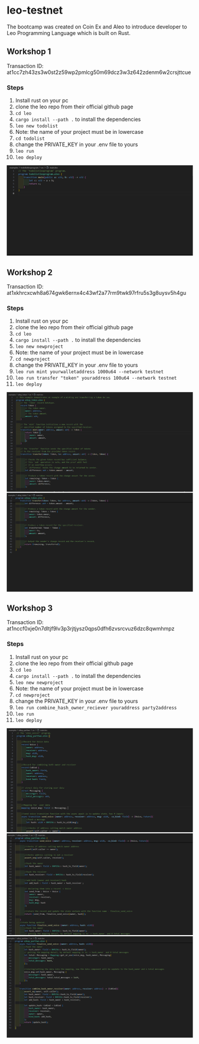 # leo-testnet

The bootcamp was created on Coin Ex and Aleo to introduce developer to Leo Programming Language which is built on Rust.

## Workshop 1

Transaction ID: at1cc7zh43zs3w0st2z59wp2pmlcg50m69dcz3w3z642zdenm6w2crsjttcue

### Steps
1. Install rust on your pc
2. clone the leo repo from their official github page
3. `cd leo`
4. `cargo install --path .` to install the dependencies
5. `leo new todolist`
6. Note: the name of your project must be in lowercase
7. `cd todolist`
8. change the PRIVATE_KEY in your .env file to yours
9. `leo run`
10. `leo deploy`

![alt text](https://github.com/Aikay-dev/leo-testnet/blob/main/Screenshot%20(64).png?raw=true)


## Workshop 2

Transaction ID: at1xkhrcxcwh8a674gwk6ernx4c43wf2a77rm9twk97rfru5s3g8uysv5h4gu

### Steps
1. Install rust on your pc
2. clone the leo repo from their official github page
3. `cd leo`
4. `cargo install --path .` to install the dependencies
5. `leo new newproject`
6. Note: the name of your project must be in lowercase
7. `cd newproject`
8. change the PRIVATE_KEY in your .env file to yours
9. `leo run mint yourwalletaddress 1000u64 --network testnet`
10. `leo run transfer "token" youraddress 100u64 --network testnet`
11. `leo deploy`

![alt text](https://github.com/Aikay-dev/leo-testnet/blob/main/Screenshot%20(65).png?raw=true)
![alt text](https://github.com/Aikay-dev/leo-testnet/blob/main/Screenshot%20(66).png?raw=true)

## Workshop 3

Transaction ID: at1nccf0xje0n7dltjf9lv3p3rjtjysz0qps0dfh6zvsrcvuz6dzc8qwmhmpz

### Steps
1. Install rust on your pc
2. clone the leo repo from their official github page
3. `cd leo`
4. `cargo install --path .` to install the dependencies
5. `leo new newproject`
6. Note: the name of your project must be in lowercase
7. `cd newproject`
8. change the PRIVATE_KEY in your .env file to yours
9. `leo run combine_hash_owner_reciever youraddress party2address`
10. `leo run`
11. `leo deploy`

![alt text](https://github.com/Aikay-dev/leo-testnet/blob/main/Screenshot%20(67).png?raw=true)
![alt text](https://github.com/Aikay-dev/leo-testnet/blob/main/Screenshot%20(68).png?raw=true)
![alt text](https://github.com/Aikay-dev/leo-testnet/blob/main/Screenshot%20(69).png?raw=true)

